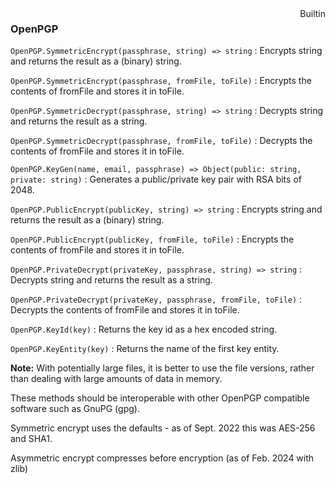 <div style="float:right"><span class="builtin">Builtin</span></div>

### OpenPGP
`OpenPGP.SymmetricEncrypt(passphrase, string) => string`
: Encrypts string and returns the result as a (binary) string.

`OpenPGP.SymmetricEncrypt(passphrase, fromFile, toFile)`
: Encrypts the contents of fromFile and stores it in toFile.

`OpenPGP.SymmetricDecrypt(passphrase, string) => string`
: Decrypts string and returns the result as a string.

`OpenPGP.SymmetricDecrypt(passphrase, fromFile, toFile)`
: Decrypts the contents of fromFile and stores it in toFile.

`OpenPGP.KeyGen(name, email, passphrase) => Object(public: string, private: string)`
: Generates a public/private key pair with RSA bits of 2048.

`OpenPGP.PublicEncrypt(publicKey, string) => string`
: Encrypts string and returns the result as a (binary) string.

`OpenPGP.PublicEncrypt(publicKey, fromFile, toFile)`
: Encrypts the contents of fromFile and stores it in toFile.

`OpenPGP.PrivateDecrypt(privateKey, passphrase, string) => string`
: Decrypts string and returns the result as a string.

`OpenPGP.PrivateDecrypt(privateKey, passphrase, fromFile, toFile)`
: Decrypts the contents of fromFile and stores it in toFile.

`OpenPGP.KeyId(key)`
: Returns the key id as a hex encoded string.

`OpenPGP.KeyEntity(key)`
: Returns the name of the first key entity.

**Note:** With potentially large files, it is better to use the file versions, rather than dealing with large amounts of data in memory.

These methods should be interoperable with other OpenPGP compatible software such as GnuPG (gpg).

Symmetric encrypt uses the defaults - as of Sept. 2022 this was AES-256 and SHA1.

Asymmetric encrypt compresses before encryption (as of Feb. 2024 with zlib)